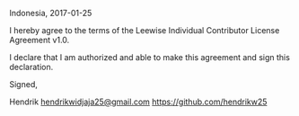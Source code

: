 Indonesia, 2017-01-25

I hereby agree to the terms of the Leewise Individual Contributor License
Agreement v1.0.

I declare that I am authorized and able to make this agreement and sign this
declaration.

Signed,

Hendrik hendrikwidjaja25@gmail.com https://github.com/hendrikw25
